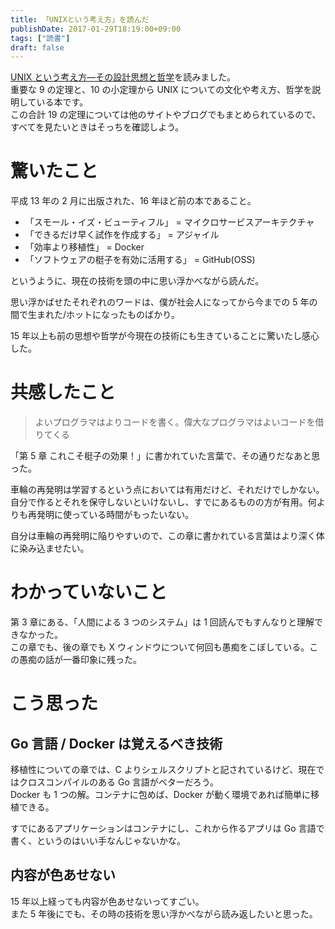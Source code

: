 ```yaml
---
title: 「UNIXという考え方」を読んだ
publishDate: 2017-01-29T18:19:00+09:00
tags: ["読書"]
draft: false
---
```


[UNIX という考え方―その設計思想と哲学](https://www.amazon.co.jp/UNIX%E3%81%A8%E3%81%84%E3%81%86%E8%80%83%E3%81%88%E6%96%B9%E2%80%95%E3%81%9D%E3%81%AE%E8%A8%AD%E8%A8%88%E6%80%9D%E6%83%B3%E3%81%A8%E5%93%B2%E5%AD%A6-Mike-Gancarz/dp/4274064069)を読みました。  
重要な 9 の定理と、10 の小定理から UNIX についての文化や考え方、哲学を説明している本です。  
この合計 19 の定理については他のサイトやブログでもまとめられているので、すべてを見たいときはそっちを確認しよう。

# 驚いたこと

平成 13 年の 2 月に出版された、16 年ほど前の本であること。

- 「スモール・イズ・ビューティフル」 = マイクロサービスアーキテクチャ
- 「できるだけ早く試作を作成する」 = アジャイル
- 「効率より移植性」 = Docker
- 「ソフトウェアの梃子を有効に活用する」 = GitHub(OSS)

というように、現在の技術を頭の中に思い浮かべながら読んだ。

思い浮かばせたそれぞれのワードは、僕が社会人になってから今までの 5 年の間で生まれた/ホットになったものばかり。

15 年以上も前の思想や哲学が今現在の技術にも生きていることに驚いたし感心した。

# 共感したこと

> よいプログラマはよりコードを書く。偉大なプログラマはよいコードを借りてくる

「第 5 章 これこそ梃子の効果！」に書かれていた言葉で、その通りだなあと思った。

車輪の再発明は学習するという点においては有用だけど、それだけでしかない。  
自分で作るとそれを保守しないといけないし、すでにあるものの方が有用。何よりも再発明に使っている時間がもったいない。

自分は車輪の再発明に陥りやすいので、この章に書かれている言葉はより深く体に染み込ませたい。

# わかっていないこと

第 3 章にある、「人間による 3 つのシステム」は 1 回読んでもすんなりと理解できなかった。  
この章でも、後の章でも X ウィンドウについて何回も愚痴をこぼしている。この愚痴の話が一番印象に残った。

# こう思った

## Go 言語 / Docker は覚えるべき技術

移植性についての章では、C よりシェルスクリプトと記されているけど、現在ではクロスコンパイルのある Go 言語がベターだろう。  
Docker も 1 つの解。コンテナに包めば、Docker が動く環境であれば簡単に移植できる。

すでにあるアプリケーションはコンテナにし、これから作るアプリは Go 言語で書く、というのはいい手なんじゃないかな。

## 内容が色あせない

15 年以上経っても内容が色あせないってすごい。  
また 5 年後にでも、その時の技術を思い浮かべながら読み返したいと思った。
